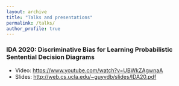 ```yaml
---
layout: archive
title: "Talks and presentations"
permalink: /talks/
author_profile: true
---
```


### IDA 2020: Discriminative Bias for Learning Probabilistic Sentential Decision Diagrams
* Video: https://www.youtube.com/watch?v=UBWkZAgwnaA
* Slides: http://web.cs.ucla.edu/~guyvdb/slides/IDA20.pdf
